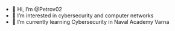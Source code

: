 - 👋 Hi, I’m @Petrov02
- 👀 I’m interested in cybersecurity and computer networks
- 🌱 I’m currently learning Cybersecurity in Naval Academy Varna


<!---
Petrov02/Petrov02 is a ✨ special ✨ repository because its `README.md` (this file) appears on your GitHub profile.
You can click the Preview link to take a look at your changes.
--->
